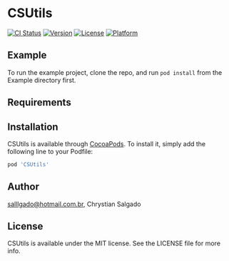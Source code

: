 # CSUtils

[![CI Status](http://img.shields.io/travis/salllgado@hotmail.com.br/CSUtils.svg?style=flat)](https://travis-ci.org/salllgado@hotmail.com.br/CSUtils)
[![Version](https://img.shields.io/cocoapods/v/CSUtils.svg?style=flat)](http://cocoapods.org/pods/CSUtils)
[![License](https://img.shields.io/cocoapods/l/CSUtils.svg?style=flat)](http://cocoapods.org/pods/CSUtils)
[![Platform](https://img.shields.io/cocoapods/p/CSUtils.svg?style=flat)](http://cocoapods.org/pods/CSUtils)

## Example

To run the example project, clone the repo, and run `pod install` from the Example directory first.

## Requirements

## Installation

CSUtils is available through [CocoaPods](http://cocoapods.org). To install
it, simply add the following line to your Podfile:

```ruby
pod 'CSUtils'
```

## Author

salllgado@hotmail.com.br, Chrystian Salgado

## License

CSUtils is available under the MIT license. See the LICENSE file for more info.
